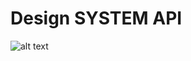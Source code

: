 # Design SYSTEM API

![alt text](http:https://github.com/Amza99/tp-architecture/blob/main/IA-MaghrebUnited/Projet/communicationSYS.png?raw=true)
